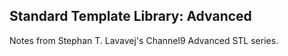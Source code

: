 ## Standard Template Library: Advanced

Notes from Stephan T. Lavavej's Channel9 Advanced STL series.
